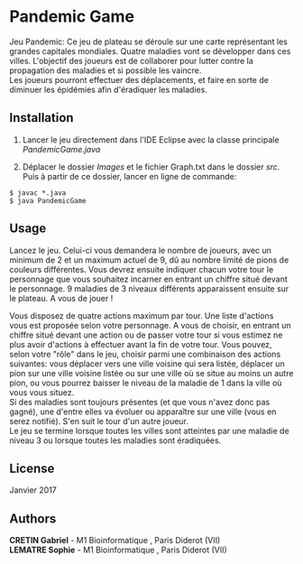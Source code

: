 # Pandemic Game

Jeu Pandemic: Ce jeu de plateau se déroule sur une carte représentant les grandes capitales mondiales. Quatre maladies vont se développer dans ces villes. L'objectif des joueurs est de collaborer pour lutter contre la propagation des maladies et si possible les vaincre. <br/>
Les joueurs pourront effectuer des déplacements, et faire en sorte de diminuer les épidémies afin d'éradiquer les maladies.<br/>

## Installation

1. Lancer le jeu directement dans l'IDE Eclipse avec la classe principale *PandemicGame.java*

2. Déplacer le dossier *Images* et le fichier Graph.txt dans le dossier *src*. Puis à partir de ce dossier, lancer en ligne de commande:

```
$ javac *.java
$ java PandemicGame
```

## Usage

Lancez le jeu. Celui-ci vous demandera le nombre de joueurs, avec un minimum de 2 et un maximum actuel de 9, dû au nombre limité de pions de couleurs différentes. Vous devrez ensuite indiquer chacun votre tour le personnage que vous souhaitez incarner en entrant un chiffre situé devant le personnage. 9 maladies de 3 niveaux différents apparaissent ensuite sur le plateau. A vous de jouer !

Vous disposez de quatre actions maximum par tour. Une liste d'actions vous est proposée selon votre personnage. A vous de choisir, en entrant un chiffre situé devant une action ou de passer votre tour si vous estimez ne plus avoir d'actions à effectuer avant la fin de votre tour. Vous pouvez, selon votre "rôle" dans le jeu, choisir parmi une combinaison des actions suivantes: vous déplacer vers une ville voisine qui sera listée, déplacer un pion sur une ville voisine listée ou sur une ville où se situe au moins un autre pion, ou vous pourrez baisser le niveau de la maladie de 1 dans la ville où vous vous situez. </br>
Si des maladies sont toujours présentes (et que vous n'avez donc pas gagné), une d'entre elles va évoluer ou apparaître sur une ville (vous en serez notifié). S'en suit le tour d'un autre joueur.</br>
Le jeu se termine lorsque toutes les villes sont atteintes par une maladie de niveau 3 ou lorsque toutes les maladies sont éradiquées.

## License

Janvier 2017

## Authors
<b>CRETIN Gabriel</b> - M1 Bioinformatique , Paris Diderot (VII)<br/>
<b>LEMATRE Sophie</b> - M1 Bioinformatique , Paris Diderot (VII)
